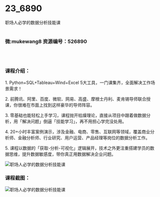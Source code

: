 # 23_6890
职场人必学的数据分析技能课
<br/></br>
<h3>微:mukewang8 资源编号：526890</h3>
<br/></br>
<h3>课程介绍：</h3>
<p>1. Python+SQL+Tableau+Wind+Excel 5大工具，一门课集齐，全面解决工作场景需求！</p>
<p>2. 前腾讯、阿里、百度、微软、网易、高盛、摩根士丹利、麦肯锡导师联合授课，你很难在市面上找到这样豪华的导师阵容。</p>
<p>3. 零基础也能轻松上手学习，课程抛开枯燥理论，直接从项目中跟着做<a title="查看与 数据分析 相关的文章" target="_blank">数据分析</a>，用「解决问题」倒逼「技能学习」，再不用担心学完没处用。</p>
<p>4. 20+小时丰富案例演示，涉及金融、电商、零售、互联网等领域，覆盖商业分析师、金融分析师、行业研究、用户运营、产品经理等岗位的<a title="查看与 数据分析 相关的文章" target="_blank">数据分析</a>工作。</p>
<p>5. 课程以数据的「获取-分析-可视化」逻辑展开，技术之外更注重搭建学员的数据思维，提升数据敏感度，带你真正用数据解决企业问题。</p>
<p><img src="https://www.ko996.com/wp-content/uploads/img/2019/09/1-9-300x169.png" alt="职场人必学的数据分析技能课"></p>
<h3>课程截图：</h3>
<p><img src="https://www.ko996.com/wp-content/uploads/img/2019/09/2-17.png" alt="职场人必学的数据分析技能课"></p>
